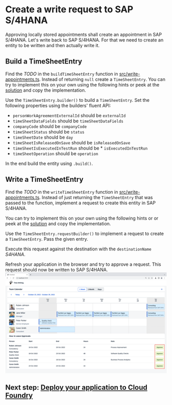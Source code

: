 # Create a write request to SAP S/4HANA
Approving locally stored appointments shall create an appointment in SAP S/4HANA. Let's write back to SAP S/4HANA. For that we need to create an entity to be written and then actually write it.

## Build a TimeSheetEntry
Find the *TODO* in the `buildTimeSheetEntry` function in [src/write-appointments.ts](../src/write-appointments.ts). Instead of returning `null` create a `TimeSheetEntry`. You can try to implement this on your own using the following hints or peek at the [solution](SOLUTION.md#build-a-timesheetentry) and copy the implementation.

Use the `TimeSheetEntry.builder()` to build a `TimeSheetEntry`. Set the following properties using the builders' fluent API:

* `personWorkAgreementExternalId` should be `externalId`
* `timeSheetDataFields` should be `timeSheetDataFields`
* `companyCode` should be `companyCode`
* `timeSheetStatus` should be `status`
* `timeSheetDate` should be `day`
* `timeSheetIsReleasedOnSave` should be `isReleasedOnSave`
* `timeSheetIsExecutedInTestRun` should be * `isExecutedInTestRun`
* `timeSheetOperation` should be `operation`

In the end build the entity using `.build()`.

## Write a TimeSheetEntry
Find the *TODO* in the `writeTimeSheetEntry` function in [src/write-appointments.ts](../src/write-appointments.ts). Instead of just returning the `TimeSheetEntry` that was passed to the function, implement a request to create this entity in SAP S/4HANA.

You can try to implement this on your own using the following hints or or peek at the [solution](SOLUTION.md#write-a-timesheetentry) and copy the implementation.

Use the `TimeSheetEntry.requestBuilder()` to implement a request to create a `TimeSheetEntry`. Pass the given entry.

Execute this request against the destination with the `destinationName` *S4HANA*.

Refresh your application in the browser and try to approve a request. This request should now be written to SAP S/4HANA.
![Local Write](images/approve.png)

## Next step: [Deploy your application to Cloud Foundry](04-deploy-to-cf.md)
